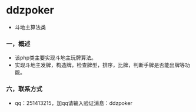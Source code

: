# ddzpoker

* 斗地主算法类


### 一，概述

* 该php类主要实现斗地主玩牌算法。
* 实现斗地主发牌，构造牌，检查牌型，排序，比牌，判断手牌是否能出牌等功能。
 
### 六，联系方式

* qq：251413215，加qq请输入验证消息：ddzpoker


